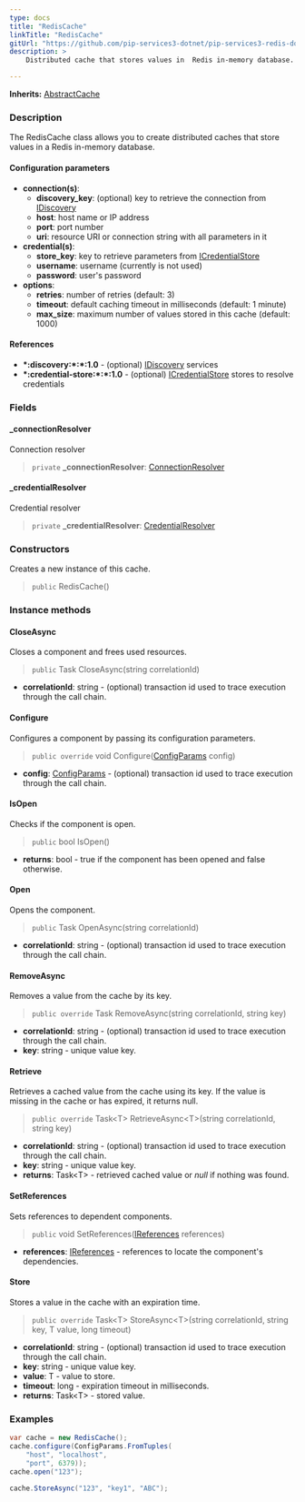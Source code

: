 ```yaml
---
type: docs
title: "RedisCache"
linkTitle: "RedisCache"
gitUrl: "https://github.com/pip-services3-dotnet/pip-services3-redis-dotnet"
description: >
    Distributed cache that stores values in  Redis in-memory database.

---
```


**Inherits:** [AbstractCache](../../../components/cache/abstract_cache)

### Description

The RedisCache class allows you to create distributed caches that store values in a Redis in-memory database.

#### Configuration parameters

- **connection(s)**:           
    - **discovery_key**: (optional) key to retrieve the connection from [IDiscovery](../../../components/connect/idiscovery)
    - **host**: host name or IP address
    - **port**: port number
    - **uri**: resource URI or connection string with all parameters in it
- **credential(s)**:
    - **store_key**: key to retrieve parameters from [ICredentialStore](../../../components/auth/icredential_store)
    - **username**: username (currently is not used)
    - **password**: user's password
- **options**:
    - **retries**: number of retries (default: 3)
    - **timeout**: default caching timeout in milliseconds (default: 1 minute)
    - **max_size**: maximum number of values stored in this cache (default: 1000)     


#### References
- **\*:discovery:\*:\*:1.0** - (optional) [IDiscovery](../../../components/connect/idiscovery) services
- **\*:credential-store:\*:\*:1.0** - (optional) [ICredentialStore](../../../components/auth/icredential_store) stores to resolve credentials


### Fields

<span class="hide-title-link">

#### _connectionResolver
Connection resolver
> `private` **_connectionResolver**: [ConnectionResolver](../../../components/connect/connection_resolver) 

#### _credentialResolver
Credential resolver
> `private` **_credentialResolver**: [CredentialResolver](../../../components/auth/credential_resolver) 

</span>

### Constructors
Creates a new instance of this cache.

> `public` RedisCache()

### Instance methods

#### CloseAsync
Closes a component and frees used resources.

> `public` Task CloseAsync(string correlationId)

- **correlationId**: string - (optional) transaction id used to trace execution through the call chain.


#### Configure
Configures a component by passing its configuration parameters.

> `public override` void Configure([ConfigParams](../../../commons/config/config_params) config)

- **config**: [ConfigParams](../../../commons/config/config_params) - (optional) transaction id used to trace execution through the call chain.

#### IsOpen
Checks if the component is open.

> `public` bool IsOpen()

- **returns**: bool - true if the component has been opened and false otherwise.


#### Open
Opens the component.

> `public` Task OpenAsync(string correlationId)

- **correlationId**: string - (optional) transaction id used to trace execution through the call chain.

#### RemoveAsync
Removes a value from the cache by its key.

> `public override` Task RemoveAsync(string correlationId, string key)

- **correlationId**: string - (optional) transaction id used to trace execution through the call chain.
- **key**: string - unique value key.

#### Retrieve
Retrieves a cached value from the cache using its key.
If the value is missing in the cache or has expired, it returns null.

> `public override` Task\<T\> RetrieveAsync\<T\>(string correlationId, string key)

- **correlationId**: string - (optional) transaction id used to trace execution through the call chain.
- **key**: string - unique value key.
- **returns**: Task\<T\> - retrieved cached value or *null* if nothing was found.

#### SetReferences
Sets references to dependent components.

> `public` void SetReferences([IReferences](../../../commons/refer/ireferences) references)

- **references**: [IReferences](../../../commons/refer/ireferences) - references to locate the component's dependencies.


#### Store
Stores a value in the cache with an expiration time.

> `public override` Task\<T\> StoreAsync\<T\>(string correlationId, string key, T value, long timeout)

- **correlationId**: string - (optional) transaction id used to trace execution through the call chain.
- **key**: string - unique value key.
- **value**: T - value to store.
- **timeout**: long - expiration timeout in milliseconds.
- **returns**: Task\<T\> - stored value.


### Examples
```cs
var cache = new RedisCache();
cache.configure(ConfigParams.FromTuples(
    "host", "localhost",
    "port", 6379));
cache.open("123");

cache.StoreAsync("123", "key1", "ABC");

```
